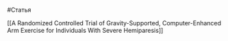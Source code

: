 #Статья 

[[A Randomized Controlled Trial of Gravity-Supported, Computer-Enhanced Arm Exercise for Individuals With Severe Hemiparesis]]